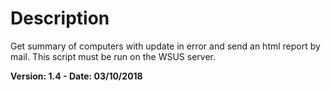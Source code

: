 # Description
Get summary of computers with update in error and send an html report by mail. This script must be run on the WSUS server.

**Version: 1.4 - Date: 03/10/2018**

